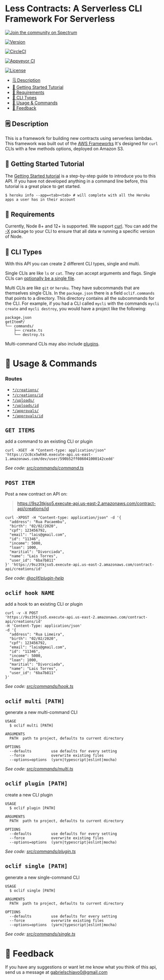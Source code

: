 
Less Contracts: A Serverless CLI Framework For Serverless 
=================================

[![Join the community on Spectrum](https://withspectrum.github.io/badge/badge.svg)](https://spectrum.chat/oclif)

[![Version](https://img.shields.io/npm/v/oclif.svg)](https://npmjs.org/package/oclif)

[![CircleCI](https://circleci.com/gh/oclif/oclif/tree/master.svg?style=shield)](https://circleci.com/gh/oclif/oclif/tree/master)

[![Appveyor CI](https://ci.appveyor.com/api/projects/status/github/oclif/oclif?branch=master&svg=true)](https://ci.appveyor.com/project/heroku/oclif/branch/master)

[![License](https://img.shields.io/npm/l/oclif.svg)](https://github.com/oclif/oclif/blob/master/package.json)

<!-- toc -->
* [🗒 Description](#-description)
* [🚀 Getting Started Tutorial](#-getting-started-tutorial)
* [📌 Requirements](#-requirements)
* [🌈 CLI Types](#-cli-types)
* [🔨 Usage & Commands](#-commands)
* [📣 Feedback](#-feedback)
<!-- tocstop -->

## 🗒 Description

This is a framework for building new contracts using serverless lambdas.
This framework was built out of the [AWS Frameworks](<AWS_SDK_ADDRESSS>) 
It's designed for `curl` CLIs with a few methods options, deployed on Amazon S3.


## 🚀 Getting Started Tutorial

The [Getting Started tutorial](http://oclif.io/docs/introduction) is a step-by-step guide to introduce you to this API. If you have not developed anything in a command line before, this tutorial is a great place to get started.

```
$ heroku info --app=<tab><tab> # will complete with all the Heroku apps a user has in their account
```

## 📌 Requirements

Currently, Node 8+ and 12+ is supported. We support [curl](https://nodejs.org/en/about/releases). You can add the [-X](https://www.npmjs.com/package/node) package to your CLI to ensure that all data w running a specific version of Node.

## 🌈 CLI Types

With this API you can create 2 different CLI types, single and multi.

Single CLIs are like `ls` or `cat`. They can accept arguments and flags. Single CLIs can [optionally be a single file](https://github.com/oclif/command).

Multi CLIs are like `git` or `heroku`. They have subcommands that are themselves single CLIs. In the `package.json` there is a field `oclif.commands` that points to a directory. This directory contains all the subcommands for the CLI. For example, if you had a CLI called `mycli` with the commands `mycli create` and `mycli destroy`, you would have a project like the following:

```
package.json
getItemP/
└── commands/
    ├── create.ts
    └── destroy.ts
```

Multi-command CLIs may also include [plugins](https://oclif.io/docs/plugins).


# 🔨 Usage & Commands

### Routes
<!-- commands -->
* [`*/creations/`](#oclif-command-name)
* [`*/creations/id`](#oclif-help-command)
* [`*/uploads/`](#oclif-hook-name)
* [`*/uploads/id`](#oclif-multi-path)
* [`*/approvals/`](#oclif-plugin-path)
* [`*/approvals/id`](#oclif-single-path)

## `GET ITEMS`

add a command to an existing CLI or plugin

```
curl -XGET -H "Content-type: application/json" 'https://2c8cx5whk0.execute-api.us-east-1.amazonaws.com/dev/user/590b52ff086041000142cedd'
```

_See code: [src/commands/command.ts](https://github.com/oclif/oclif/blob/v1.15.2/src/commands/command.ts)_

## `POST ITEM`

Post a new contract on API on:
> https://9sz3tkjso5.execute-api.us-east-2.amazonaws.com/contract-api/creations/id

```
curl -XPOST -H "Content-type: application/json" -d '{
  "address": "Rua Pacaembu",
  "birth": "02/02/2020",
  "cpf": 123456792,
  "email": "lais@gmail.com",
  "id": "11346",
  "income": 5000,
  "loan": 1000,
  "maritial": "Divorciada",
  "name": "Lais Torres",
  "user_id": "6ba7b811"
}' 'https://9sz3tkjso5.execute-api.us-east-2.amazonaws.com/contract-api/creations/id'
```

_See code: [@oclif/plugin-help](https://github.com/oclif/plugin-help/blob/v2.2.1/src/commands/help.ts)_

## `oclif hook NAME`

add a hook to an existing CLI or plugin

```
curl -v -X POST
'https://9sz3tkjso5.execute-api.us-east-2.amazonaws.com/contract-api/creations/id'
-H 'Content-Type: application/json'
-d '{
  "address": "Rua Limeira",
  "birth": "02/02/2020",
  "cpf": 123456792,
  "email": "lais@gmail.com",
  "id": "11346",
  "income": 5000,
  "loan": 1000,
  "maritial": "Divorciada",
  "name": "Lais Torres",
  "user_id": "6ba7b811"
}'
```

_See code: [src/commands/hook.ts](https://github.com/oclif/oclif/blob/v1.15.2/src/commands/hook.ts)_

## `oclif multi [PATH]`

generate a new multi-command CLI

```
USAGE
  $ oclif multi [PATH]

ARGUMENTS
  PATH  path to project, defaults to current directory

OPTIONS
  --defaults         use defaults for every setting
  --force            overwrite existing files
  --options=options  (yarn|typescript|eslint|mocha)
```

_See code: [src/commands/multi.ts](https://github.com/oclif/oclif/blob/v1.15.2/src/commands/multi.ts)_

## `oclif plugin [PATH]`

create a new CLI plugin

```
USAGE
  $ oclif plugin [PATH]

ARGUMENTS
  PATH  path to project, defaults to current directory

OPTIONS
  --defaults         use defaults for every setting
  --force            overwrite existing files
  --options=options  (yarn|typescript|eslint|mocha)
```

_See code: [src/commands/plugin.ts](https://github.com/oclif/oclif/blob/v1.15.2/src/commands/plugin.ts)_

## `oclif single [PATH]`

generate a new single-command CLI

```
USAGE
  $ oclif single [PATH]

ARGUMENTS
  PATH  path to project, defaults to current directory

OPTIONS
  --defaults         use defaults for every setting
  --force            overwrite existing files
  --options=options  (yarn|typescript|eslint|mocha)
```

_See code: [src/commands/single.ts](https://github.com/oclif/oclif/blob/v1.15.2/src/commands/single.ts)_
<!-- commandsstop -->


# 📣 Feedback

If you have any suggestions or want let me know what you think of this api, send us a message at <gabrielschiavo0@gmail.com>
